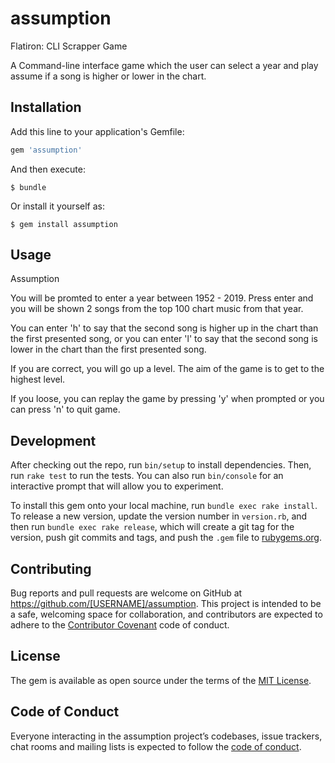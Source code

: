 # assumption
Flatiron: CLI Scrapper Game

A Command-line interface game which the user can select a year and play assume if a song is higher or lower in the chart.

## Installation

Add this line to your application's Gemfile:

```ruby
gem 'assumption'
```

And then execute:

    $ bundle

Or install it yourself as:

    $ gem install assumption

## Usage
Assumption

You will be promted to enter a year between 1952 - 2019.
Press enter and you will be shown 2 songs from the top 100 chart music from that year.

You can enter 'h' to say that the second song is higher up in the chart than the first presented song,
or you can enter 'l' to say that the second song is lower in the chart than the first presented song.

If you are correct, you will go up a level.
The aim of the game is to get to the highest level.

If you loose, you can replay the game by pressing 'y' when prompted or you can press 'n' to quit game.

## Development

After checking out the repo, run `bin/setup` to install dependencies. Then, run `rake test` to run the tests. You can also run `bin/console` for an interactive prompt that will allow you to experiment.

To install this gem onto your local machine, run `bundle exec rake install`. To release a new version, update the version number in `version.rb`, and then run `bundle exec rake release`, which will create a git tag for the version, push git commits and tags, and push the `.gem` file to [rubygems.org](https://rubygems.org).

## Contributing

Bug reports and pull requests are welcome on GitHub at https://github.com/[USERNAME]/assumption. This project is intended to be a safe, welcoming space for collaboration, and contributors are expected to adhere to the [Contributor Covenant](http://contributor-covenant.org) code of conduct.

## License

The gem is available as open source under the terms of the [MIT License](https://opensource.org/licenses/MIT).

## Code of Conduct

Everyone interacting in the assumption project’s codebases, issue trackers, chat rooms and mailing lists is expected to follow the [code of conduct](https://github.com/[USERNAME]/assumption/blob/master/CODE_OF_CONDUCT.md).
